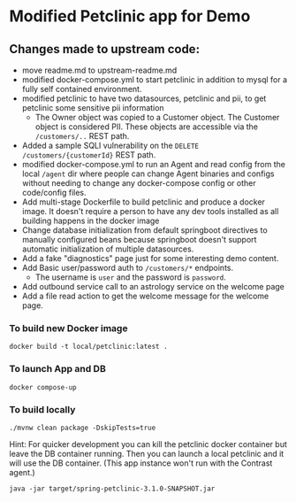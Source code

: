 # Modified Petclinic app for Demo

## Changes made to upstream code:

- move readme.md to upstream-readme.md
- modified docker-compose.yml to start petclinic in addition to mysql for a fully self contained environment.
- modified petclinic to have two datasources, petclinic and pii, to get petclinic some sensitive pii information
    - The Owner object was copied to a Customer object.  The Customer object is considered PII.
    These objects are accessible via the `/customers/..` REST path.
- Added a sample SQLI vulnerability on the `DELETE /customers/{customerId}` REST path.
- modified docker-compose.yml to run an Agent and read config from the local `/agent` dir where people
can change Agent binaries and configs without needing to change any docker-compose config or other code/config
files.
- Add multi-stage Dockerfile to build petclinic and produce a docker image. It
doesn't require a person to have any dev tools installed as all building happens in the docker image
- Change database initialization from default springboot directives to manually configured beans because
springboot doesn't support automatic initialization of multiple datasources.
- Add a fake "diagnostics" page just for some interesting demo content.
- Add Basic user/password auth to `/customers/*` endpoints.
  - The username is `user` and the password is `password`.
- Add outbound service call to an astrology service on the welcome page
- Add a file read action to get the welcome message for the welcome page.

### To build new Docker image
```asciidoc
docker build -t local/petclinic:latest .    
```

### To launch App and DB
```asciidoc
docker compose-up
```

### To build locally
```asciidoc
./mvnw clean package -DskipTests=true     
```

Hint: For quicker development you can kill the petclinic docker container but leave the DB container
running.  Then you can launch a local petclinic and it will use the DB container.  (This
app instance won't run with the Contrast agent.)
```asciidoc
java -jar target/spring-petclinic-3.1.0-SNAPSHOT.jar     
```
